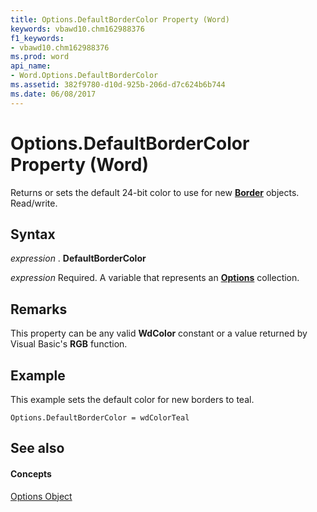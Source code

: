 ```yaml
---
title: Options.DefaultBorderColor Property (Word)
keywords: vbawd10.chm162988376
f1_keywords:
- vbawd10.chm162988376
ms.prod: word
api_name:
- Word.Options.DefaultBorderColor
ms.assetid: 382f9780-d10d-925b-206d-d7c624b6b744
ms.date: 06/08/2017
---
```



# Options.DefaultBorderColor Property (Word)

Returns or sets the default 24-bit color to use for new **[Border](border-object-word.md)** objects. Read/write.


## Syntax

 _expression_ . **DefaultBorderColor**

 _expression_ Required. A variable that represents an **[Options](options-object-word.md)** collection.


## Remarks

This property can be any valid **WdColor** constant or a value returned by Visual Basic's **RGB** function.


## Example

This example sets the default color for new borders to teal.


```
Options.DefaultBorderColor = wdColorTeal
```


## See also


#### Concepts


[Options Object](options-object-word.md)

